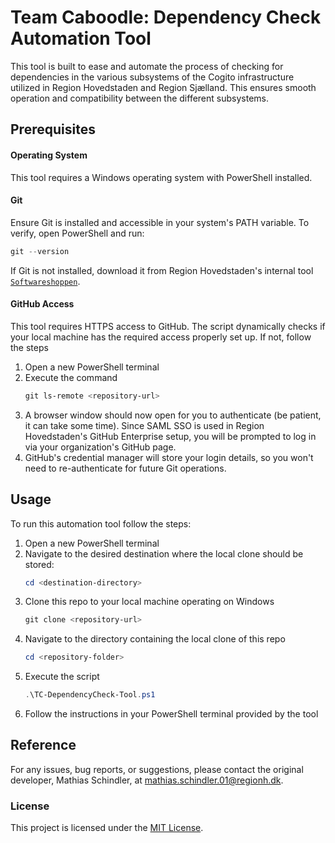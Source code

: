 # Team Caboodle: Dependency Check Automation Tool

This tool is built to ease and automate the process of checking for dependencies in the various subsystems of the Cogito infrastructure utilized in Region Hovedstaden and Region Sjælland. This ensures smooth operation and compatibility between the different subsystems.

## Prerequisites

#### Operating System
This tool requires a Windows operating system with PowerShell installed. 

#### Git
Ensure Git is installed and accessible in your system's PATH variable. To verify, open PowerShell and run:
   ```powershell
   git --version
   ```
If Git is not installed, download it from Region Hovedstaden's internal tool [`Softwareshoppen`](https://softwarecentral.regionh.top.local/Shopping.aspx).


#### GitHub Access
This tool requires HTTPS access to GitHub. The script dynamically checks if your local machine has the required access properly set up. If not, follow the steps
1. Open a new PowerShell terminal
2. Execute the command 
    ```powershell
    git ls-remote <repository-url>
    ```
3. A browser window should now open for you to authenticate (be patient, it can take some time). Since SAML SSO is used in Region Hovedstaden's GitHub Enterprise setup, you will be prompted to log in via your organization's GitHub page.
4. GitHub's credential manager will store your login details, so you won't need to re-authenticate for future Git operations.


## Usage
To run this automation tool follow the steps:
1. Open a new PowerShell terminal
2. Navigate to the desired destination where the local clone should be stored:
    ```powershell
    cd <destination-directory>
    ```
2. Clone this repo to your local machine operating on Windows
    ```powershell
    git clone <repository-url>
    ```
3. Navigate to the directory containing the local clone of this repo
    ```powershell
    cd <repository-folder>
    ```
4. Execute the script
    ```powershell
    .\TC-DependencyCheck-Tool.ps1
    ```
5. Follow the instructions in your PowerShell terminal provided by the tool


## Reference
For any issues, bug reports, or suggestions, please contact the original developer, Mathias Schindler, at mathias.schindler.01@regionh.dk.


### License
This project is licensed under the [MIT License](LICENSE.txt).